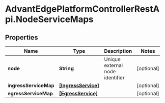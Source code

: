 # AdvantEdgePlatformControllerRestApi.NodeServiceMaps

## Properties
Name | Type | Description | Notes
------------ | ------------- | ------------- | -------------
**node** | **String** | Unique external node identifier | [optional] 
**ingressServiceMap** | [**[IngressService]**](IngressService.md) |  | [optional] 
**egressServiceMap** | [**[EgressService]**](EgressService.md) |  | [optional] 


